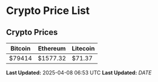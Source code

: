 # Crypto Price List

## Crypto Prices
| Bitcoin | Ethereum | Litecoin |
| ------- | -------- | -------- |
| $79414 | $1577.32 | $71.37 |
**Last Updated:** 2025-04-08 06:53 UTC
**Last Updated:** $DATE$
